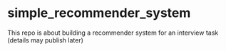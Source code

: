 # simple_recommender_system
This repo is about building a recommender system for an interview task (details may publish later)
